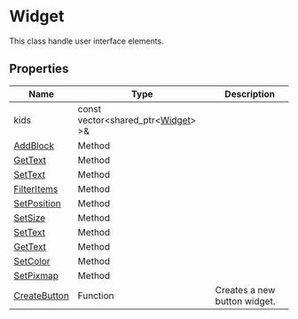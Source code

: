 # Widget #
This class handle user interface elements.

## Properties ##

| Name | Type | Description
|---|---|---|
| kids | const vector<shared_ptr<[Widget](API_Widget.md)\> \>& | |
| [AddBlock](CPP_AddBlock.md) | Method | |
| [GetText](CPP_Widget_GetText.md) | Method | |
| [SetText](CPP_Widget_SetText.md) | Method | |
| [FilterItems](CPP_Widget_FilterItems.md) | Method | |
| [SetPosition](CPP_Widget_SetPosition.md) | Method | |
| [SetSize](CPP_Widget_SetSize.md) | Method | |
| [SetText](CPP_Widget_SetText.md) | Method | |
| [GetText](CPP_Widget_GetText.md) | Method | |
| [SetColor](CPP_Widget_SetColor.md) | Method | |
| [SetPixmap](CPP_Widget_SetPixmap.md) | Method | |
| [CreateButton](CPP_CreateButton.md) | Function | Creates a new button widget. |
